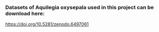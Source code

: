 ### Datasets of Aquilegia oxysepala used in this project can be download here:
https://doi.org/10.5281/zenodo.6497061


